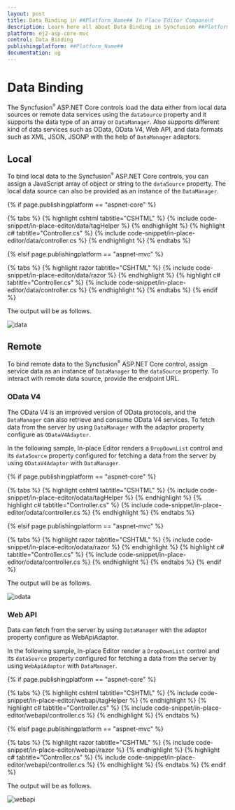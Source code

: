 ```yaml
---
layout: post
title: Data Binding in ##Platform_Name## In Place Editor Component
description: Learn here all about Data Binding in Syncfusion ##Platform_Name## In Place Editor component of Syncfusion Essential JS 2 and more.
platform: ej2-asp-core-mvc
control: Data Binding
publishingplatform: ##Platform_Name##
documentation: ug
---
```



# Data Binding

The Syncfusion<sup style="font-size:70%">&reg;</sup> ASP.NET Core controls load the data either from local data sources or remote data services using the `dataSource` property and it supports the data type of an array or `DataManager`. Also supports different kind of data services such as OData, OData V4, Web API, and data formats such as XML, JSON, JSONP with the help of `DataManager` adaptors.

## Local

To bind local data to the Syncfusion<sup style="font-size:70%">&reg;</sup> ASP.NET Core controls, you can assign a JavaScript array of object or string to the `dataSource` property. The local data source can also be provided as an instance of the `DataManager`.

{% if page.publishingplatform == "aspnet-core" %}

{% tabs %}
{% highlight cshtml tabtitle="CSHTML" %}
{% include code-snippet/in-place-editor/data/tagHelper %}
{% endhighlight %}
{% highlight c# tabtitle="Controller.cs" %}
{% include code-snippet/in-place-editor/data/controller.cs %}
{% endhighlight %}
{% endtabs %}

{% elsif page.publishingplatform == "aspnet-mvc" %}

{% tabs %}
{% highlight razor tabtitle="CSHTML" %}
{% include code-snippet/in-place-editor/data/razor %}
{% endhighlight %}
{% highlight c# tabtitle="Controller.cs" %}
{% include code-snippet/in-place-editor/data/controller.cs %}
{% endhighlight %}
{% endtabs %}
{% endif %}



The output will be as follows.

![data](./images/data.PNG)

## Remote

To bind remote data to the Syncfusion<sup style="font-size:70%">&reg;</sup> ASP.NET Core control, assign service data as an instance of `DataManager` to the `dataSource` property. To interact with remote data source, provide the endpoint URL.

### OData V4

The OData V4 is an improved version of OData protocols, and the `DataManager` can also retrieve and consume OData V4 services. To fetch data from the server by using `DataManager` with the adaptor property configure as `ODataV4Adaptor`.

In the following sample, In-place Editor renders a `DropDownList` control and its `dataSource` property configured for fetching a data from the server by using `ODataV4Adaptor` with `DataManager`.

{% if page.publishingplatform == "aspnet-core" %}

{% tabs %}
{% highlight cshtml tabtitle="CSHTML" %}
{% include code-snippet/in-place-editor/odata/tagHelper %}
{% endhighlight %}
{% highlight c# tabtitle="Controller.cs" %}
{% include code-snippet/in-place-editor/odata/controller.cs %}
{% endhighlight %}
{% endtabs %}

{% elsif page.publishingplatform == "aspnet-mvc" %}

{% tabs %}
{% highlight razor tabtitle="CSHTML" %}
{% include code-snippet/in-place-editor/odata/razor %}
{% endhighlight %}
{% highlight c# tabtitle="Controller.cs" %}
{% include code-snippet/in-place-editor/odata/controller.cs %}
{% endhighlight %}
{% endtabs %}
{% endif %}



The output will be as follows.

![odata](./images/odata.png)

### Web API

Data can fetch from the server by using `DataManager` with the adaptor property configure as WebApiAdaptor.

In the following sample, In-place Editor render a `DropDownList` control and its `dataSource` property configured for fetching a data from the server by using `WebApiAdaptor` with `DataManager`.

{% if page.publishingplatform == "aspnet-core" %}

{% tabs %}
{% highlight cshtml tabtitle="CSHTML" %}
{% include code-snippet/in-place-editor/webapi/tagHelper %}
{% endhighlight %}
{% highlight c# tabtitle="Controller.cs" %}
{% include code-snippet/in-place-editor/webapi/controller.cs %}
{% endhighlight %}
{% endtabs %}

{% elsif page.publishingplatform == "aspnet-mvc" %}

{% tabs %}
{% highlight razor tabtitle="CSHTML" %}
{% include code-snippet/in-place-editor/webapi/razor %}
{% endhighlight %}
{% highlight c# tabtitle="Controller.cs" %}
{% include code-snippet/in-place-editor/webapi/controller.cs %}
{% endhighlight %}
{% endtabs %}
{% endif %}



The output will be as follows.

![webapi](./images/webapi.png)